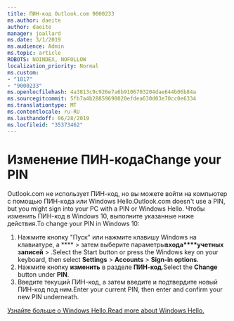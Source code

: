 ```yaml
---
title: ПИН-код Outlook.com 9000233
ms.author: daeite
author: daeite
manager: joallard
ms.date: 3/1/2019
ms.audience: Admin
ms.topic: article
ROBOTS: NOINDEX, NOFOLLOW
localization_priority: Normal
ms.custom:
- "1817"
- "9000233"
ms.openlocfilehash: 4a3813c9c926e7a6b9106703204dae644b06b84a
ms.sourcegitcommit: 5fb7a4b28859690020efdea630d03e70cc0e6334
ms.translationtype: MT
ms.contentlocale: ru-RU
ms.lasthandoff: 06/28/2019
ms.locfileid: "35373462"
---
```

# <a name="change-your-pin"></a><span data-ttu-id="bb643-102">Изменение ПИН-кода</span><span class="sxs-lookup"><span data-stu-id="bb643-102">Change your PIN</span></span>

<span data-ttu-id="bb643-103">Outlook.com не использует ПИН-код, но вы можете войти на компьютер с помощью ПИН-кода или Windows Hello.</span><span class="sxs-lookup"><span data-stu-id="bb643-103">Outlook.com doesn't use a PIN, but you might sign into your PC with a PIN or Windows Hello.</span></span> <span data-ttu-id="bb643-104">Чтобы изменить ПИН-код в Windows 10, выполните указанные ниже действия.</span><span class="sxs-lookup"><span data-stu-id="bb643-104">To change your PIN in Windows 10:</span></span>

1. <span data-ttu-id="bb643-105">Нажмите кнопку "Пуск" или нажмите клавишу Windows на клавиатуре, а \*\*\*\* > затем выберите параметры**входа\*\*\*\*учетных записей** > .</span><span class="sxs-lookup"><span data-stu-id="bb643-105">Select the Start button or press the Windows key on your keyboard, then select **Settings** > **Accounts** > **Sign-in options**.</span></span>
2. <span data-ttu-id="bb643-106">Нажмите кнопку **изменить** в разделе **ПИН-код**.</span><span class="sxs-lookup"><span data-stu-id="bb643-106">Select the **Change** button under **PIN**.</span></span>
3. <span data-ttu-id="bb643-107">Введите текущий ПИН-код, а затем введите и подтвердите новый ПИН-код под ним.</span><span class="sxs-lookup"><span data-stu-id="bb643-107">Enter your current PIN, then enter and confirm your new PIN underneath.</span></span>

[<span data-ttu-id="bb643-108">Узнайте больше о Windows Hello.</span><span class="sxs-lookup"><span data-stu-id="bb643-108">Read more about Windows Hello.</span></span>](https://support.microsoft.com/help/17215/)